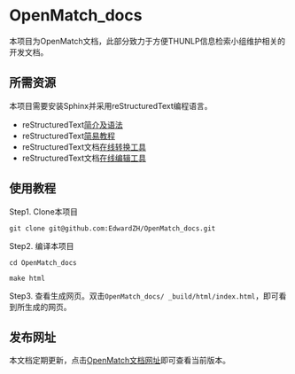 # OpenMatch_docs

本项目为OpenMatch文档，此部分致力于方便THUNLP信息检索小组维护相关的开发文档。

## 所需资源

本项目需要安装Sphinx并采用reStructuredText编程语言。

* reStructuredText[简介及语法](https://zh-sphinx-doc.readthedocs.io/en/latest/contents.html)
* reStructuredText[简易教程](https://blog.csdn.net/foudary/article/details/9025341)
* reStructuredText文档[在线转换工具](https://cloudconvert.com/md-to-rst)
* reStructuredText文档[在线编辑工具](http://rst.ninjs.org)

## 使用教程

Step1. Clone本项目
```
git clone git@github.com:EdwardZH/OpenMatch_docs.git
```

Step2. 编译本项目
```
cd OpenMatch_docs
```
```
make html
```

Step3. 查看生成网页。双击``⁨OpenMatch_docs⁩/ ⁨_build⁩/html⁩/index.html``，即可看到所生成的网页。

## 发布网址
本文档定期更新，点击[OpenMatch文档网址](https://openmatch-docs.readthedocs.io/en/latest/)即可查看当前版本。
